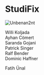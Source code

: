 # StudiFix


![Unbenan2nt](https://user-images.githubusercontent.com/46925089/115688098-1c796000-a35b-11eb-874e-1905169a8920.JPG)

Willi Koljada   
Ayhan Cömert  
Saranda Gojani   
Patrick Singer  
Ralf Bender  
Dominic Haffner

Fatih Ünal   
